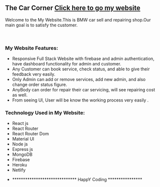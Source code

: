 ## The Car Corner [Click here to go my website](https://bmw-car-corners841.netlify.app/)
  Welcome to the My Website.This is BMW car sell and repairing shop.Our main goal is to satisfy the customer.
<br/>
<br/>
<br/>


### My Website  Features:
- Responsive Full Stack Website with firebase and admin authentication, have dashboard functionality for admin and customer.
- Any Customer can book service, check status, and able to give their feedback very easily.
- Only Admin can add or remove services, add new admin, and also change order status figure.
- AnyBody can order for repair their car servicing, will see repairing cost as well.
- From seeing UI, User will be know the working process very easily .

### Technology Used in My Website:
- React js
- React Router
- React Router Dom
- Material UI
- Node js
- Express js
- MongoDB
- Firebase 
- Heroku
- Netlify

* ****************************** HappY Coding ****************
